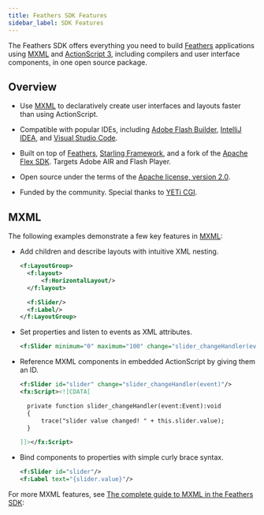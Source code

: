 ```yaml
---
title: Feathers SDK Features
sidebar_label: SDK Features
---
```


The Feathers SDK offers everything you need to build [Feathers](https://feathersui.com/) applications using [MXML](./mxml.md) and [ActionScript 3](https://www.adobe.com/devnet/actionscript/articles/actionscript3_overview.html), including compilers and user interface components, in one open source package.

## Overview

- Use [MXML](./mxml.md) to declaratively create user interfaces and layouts faster than using ActionScript.

- Compatible with popular IDEs, including [Adobe Flash Builder](./flash-builder.md), [IntelliJ IDEA](./intellij-idea.md), and [Visual Studio Code](./visual-studio-code.md).

- Built on top of [Feathers](https://feathersui.com/), [Starling Framework](http://gamua.com/starling), and a fork of the [Apache Flex SDK](http://flex.apache.org/). Targets Adobe AIR and Flash Player.

- Open source under the terms of the [Apache license, version 2.0](http://www.apache.org/licenses/LICENSE-2.0).

- Funded by the community. Special thanks to [YETi CGI](http://yeticgi.com/).

## MXML

The following examples demonstrate a few key features in [MXML](./mxml.md):

- Add children and describe layouts with intuitive XML nesting.

  ```xml
  <f:LayoutGroup>
  	<f:layout>
  		<f:HorizontalLayout/>
  	</f:layout>

  	<f:Slider/>
  	<f:Label/>
  </f:LayoutGroup>
  ```

- Set properties and listen to events as XML attributes.

  ```xml
  <f:Slider minimum="0" maximum="100" change="slider_changeHandler(event)"/>
  ```

- Reference MXML components in embedded ActionScript by giving them an ID.

  ```xml
  <f:Slider id="slider" change="slider_changeHandler(event)"/>
  <fx:Script><![CDATA[

  	private function slider_changeHandler(event:Event):void
  	{
  		trace("slider value changed! " + this.slider.value);
  	}

  ]]></fx:Script>
  ```

- Bind components to properties with simple curly brace syntax.

  ```xml
  <f:Slider id="slider"/>
  <f:Label text="{slider.value}"/>
  ```

For more MXML features, see [The complete guide to MXML in the Feathers SDK](./mxml.md):
